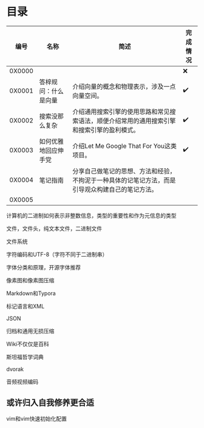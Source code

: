 # 目录

| 编号   | 名称                 | 简述                                                         | 完成情况           |
| ------ | -------------------- | ------------------------------------------------------------ | ------------------ |
| 0X0000 |                      |                                                              | :x:                |
| 0X0001 | 答梓规问：什么是向量 | 介绍向量的概念和物理表示，涉及一点向量空间。                 | :heavy_check_mark: |
| 0X0002 | 搜索没那么复杂       | 介绍通用搜索引擎的使用思路和常见搜索语法，顺便介绍常用的通用搜索引擎和搜索引擎的盈利模式。 | :heavy_check_mark: |
| 0X0003 | 如何优雅地回应伸手党 | 介绍Let Me Google That For You这类项目。                     | :heavy_check_mark: |
| 0X0004 | 笔记指南             | 分享自己做笔记的思想、方法和经验，不拘泥于一种具体的记笔记方法，而是引导观众构建自己的笔记方法。 |                    |
| 0X0005 |                      |                                                              |                    |

计算机的二进制如何表示非整数信息，类型的重要性和作为元信息的类型

文件，文件头，纯文本文件，二进制文件

文件系统

字符编码和UTF-8（字符不同于二进制串）

字体分类和原理，开源字体推荐

像素图和像素图压缩

Markdown和Typora

标记语言和XML

JSON

归档和通用无损压缩

Wiki不仅仅是百科

斯坦福哲学词典

dvorak

音频视频编码

## 或许归入自我修养更合适

vim和vim快速初始化配置

